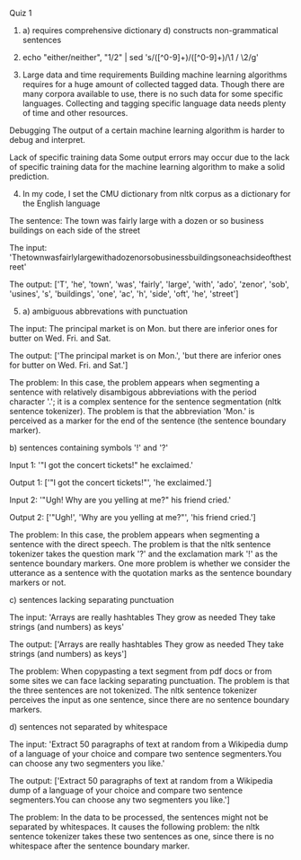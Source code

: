 Quiz 1

1. a) requires comprehensive dictionary
   d) constructs non-grammatical sentences

2. echo "either/neither", "1/2" | sed 's/\([^0-9]\+\)\/\([^0-9]\+\)/\1 \/ \2/g'

3. Large data and time requirements
Building machine learning  algorithms requires for a huge amount of collected tagged data. Though there are many corpora available to use, there is no such data for some specific languages. Collecting and tagging specific language data needs plenty of time and other resources. 

Debugging
The output of a certain machine learning algorithm is harder to debug and interpret.

Lack of specific training data
Some output errors may occur due to the lack of specific training data for the machine learning algorithm to make a solid prediction. 

4. In my code, I set the CMU dictionary from nltk corpus as a dictionary for the English language

The sentence: The town was fairly large with a dozen or so business buildings on each side of the street

The input: 'Thetownwasfairlylargewithadozenorsobusinessbuildingsoneachsideofthestreet'

The output: ['T', 'he', 'town', 'was', 'fairly', 'large', 'with', 'ado', 'zenor', 'sob', 'usines', 's', 'buildings', 'one', 'ac', 'h', 'side', 'oft', 'he', 'street']

5. a) ambiguous abbrevations with punctuation

The input: The principal market is on Mon. but there are inferior ones for butter on Wed. Fri. and Sat.


The output: ['The principal market is on Mon.', 'but there are inferior ones for butter on Wed. Fri. and Sat.']

The problem: In this case, the problem appears when segmenting a sentence with relatively disambigous abbreviations with the period character '.'; it is a complex sentence for the sentence segmentation (nltk sentence tokenizer). The problem is that the abbreviation 'Mon.' is perceived as a marker for the end of the sentence (the sentence boundary marker).

b) sentences containing symbols '!' and '?'

Input 1: '"I got the concert tickets!" he exclaimed.'

Output 1: ['"I got the concert tickets!"', 'he exclaimed.']

Input 2: '"Ugh! Why are you yelling at me?" his friend cried.'

Output 2: ['"Ugh!', 'Why are you yelling at me?"', 'his friend cried.']

The problem: In this case, the problem appears when segmenting a sentence with the direct speech. The problem is that the nltk sentence tokenizer takes the question mark '?' and the exclamation mark '!' as the sentence boundary markers. One more problem is whether we consider the utterance as a sentence with the quotation marks as the sentence boundary markers or not.

c) sentences lacking separating punctuation

The input: 'Arrays are really hashtables They grow as needed They take strings (and numbers) as keys'

The output: ['Arrays are really hashtables They grow as needed They take strings (and numbers) as keys']

The problem: When copypasting a text segment from pdf docs or from some sites we can face lacking separating punctuation. The problem is that the three sentences are not tokenized. The nltk sentence tokenizer perceives the input as one sentence, since there are no sentence boundary markers.

d) sentences not separated by whitespace

The input: 'Extract 50 paragraphs of text at random from a Wikipedia dump of a language of your choice and compare two sentence segmenters.You can choose any two segmenters you like.'

The output: ['Extract 50 paragraphs of text at random from a Wikipedia dump of a language of your choice and compare two sentence segmenters.You can choose any two segmenters you like.']

The problem: In the data to be processed, the sentences might not be separated by whitespaces. It causes the following problem: the nltk sentence tokenizer takes these two sentences as one, since there is no whitespace after the sentence boundary marker.




